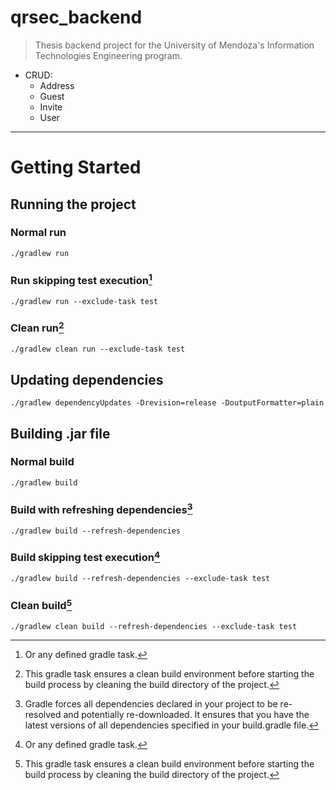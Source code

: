 # qrsec_backend

> Thesis backend project for the University of Mendoza's Information Technologies Engineering program.
 
- CRUD:
  - Address
  - Guest
  - Invite
  - User

---

# Getting Started

## Running the project
### Normal run

```shell
./gradlew run
```

### Run skipping test execution[^1]

```shell
./gradlew run --exclude-task test
```

### Clean run[^2]

```shell
./gradlew clean run --exclude-task test
```

## Updating dependencies

```shell
./gradlew dependencyUpdates -Drevision=release -DoutputFormatter=plain
```

## Building .jar file
### Normal build

```shell
./gradlew build
```

### Build with refreshing dependencies[^3]

```shell
./gradlew build --refresh-dependencies
```

### Build skipping test execution[^1]

```shell
./gradlew build --refresh-dependencies --exclude-task test
```

### Clean build[^2]

```shell
./gradlew clean build --refresh-dependencies --exclude-task test
```


[^1]: Or any defined gradle task.
[^2]: This gradle task ensures a clean build environment before starting the build process by cleaning the build directory of the project.
[^3]: Gradle forces all dependencies declared in your project to be re-resolved and potentially re-downloaded. It ensures that you have the latest versions of all dependencies specified in your build.gradle file.
